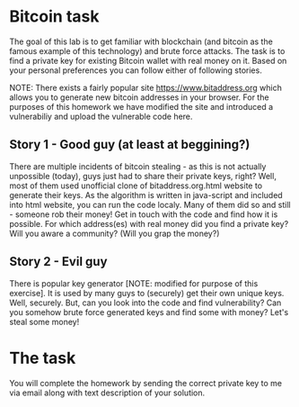 # Bitcoin task
The goal of this lab is to get familiar with blockchain (and bitcoin as the famous example of this technology) and brute force attacks. The task is to find a private key for existing Bitcoin wallet with real money on it. Based on your personal preferences you can follow either of following stories.

NOTE: There exists a fairly popular site https://www.bitaddress.org which allows you to generate new bitcoin addresses in your browser. For the purposes of this homework we have modified the site and introduced a vulnerabiliy and upload the vulnerable code here.

## Story 1 - Good guy (at least at beggining?)
There are multiple incidents of bitcoin stealing - as this is not actually unpossible (today), guys just had to share their private keys, right? Well, most of them used unofficial clone of bitaddress.org.html website to generate their keys. As the algorithm is written in java-script and included into html website, you can run the code localy. Many of them did so and still - someone rob their money! Get in touch with the code and find how it is possible. For which address(es) with real money did you find a private key? Will you aware a community? (Will you grap the money?)

## Story 2 - Evil guy
There is popular key generator [NOTE: modified for purpose of this exercise]. It is used by many guys to (securely) get their own unique keys. Well, securely. But, can you look into the code and find vulnerability? Can you somehow brute force generated keys and find some with money? Let's steal some money!

# The task
You will complete the homework by sending the correct private key to me via email along with text description of your solution.
